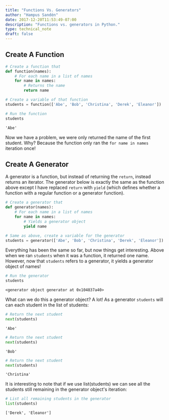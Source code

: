 ```yaml
---
title: "Functions Vs. Generators"
author: "Hampus Sandén"
date: 2017-12-20T11:53:49-07:00
description: "Functions vs. generators in Python."
type: technical_note
draft: false
---
```

## Create A Function


```python
# Create a function that
def function(names):
    # For each name in a list of names
    for name in names:
        # Returns the name
        return name
```


```python
# Create a variable of that function
students = function(['Abe', 'Bob', 'Christina', 'Derek', 'Eleanor'])
```


```python
# Run the function
students
```




    'Abe'



Now we have a problem, we were only returned the name of the first student. Why? Because the function only ran the `for name in names` iteration once!

## Create A Generator

A generator is a function, but instead of returning the `return`, instead returns an iterator. The generator below is exactly the same as the function above except I have replaced `return` with `yield` (which defines whether a function with a regular function or a generator function).


```python
# Create a generator that
def generator(names):
    # For each name in a list of names
    for name in names:
        # Yields a generator object
        yield name
```


```python
# Same as above, create a variable for the generator
students = generator(['Abe', 'Bob', 'Christina', 'Derek', 'Eleanor'])
```

Everything has been the same so far, but now things get interesting. Above when we ran `students` when it was a function, it returned one name. However, now that `students` refers to a generator, it yields a generator object of names!


```python
# Run the generator
students
```




    <generator object generator at 0x104837a40>



What can we do this a generator object? A lot! As a generator `students` will can each student in the list of students:


```python
# Return the next student
next(students)
```




    'Abe'




```python
# Return the next student
next(students)
```




    'Bob'




```python
# Return the next student
next(students)
```




    'Christina'



It is interesting to note that if we use list(students) we can see all the students still remaining in the generator object's iteration:


```python
# List all remaining students in the generator
list(students)
```




    ['Derek', 'Eleanor']


